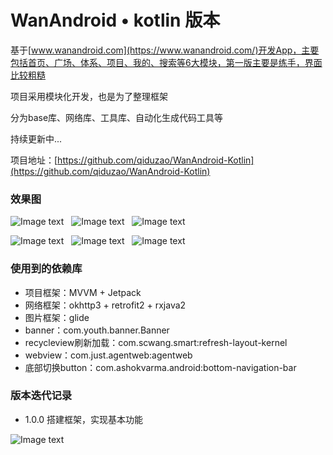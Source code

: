 # WanAndroid • kotlin 版本
基于[www.wanandroid.com](https://www.wanandroid.com/)开发App，主要包括首页、广场、体系、项目、我的、搜索等6大模块，第一版主要是练手，界面比较粗糙

项目采用模块化开发，也是为了整理框架

分为base库、网络库、工具库、自动化生成代码工具等

持续更新中...

项目地址：[https://github.com/qiduzao/WanAndroid-Kotlin](https://github.com/qiduzao/WanAndroid-Kotlin)

### 效果图
![Image text](./image/home.jpg)&nbsp;&nbsp; ![Image text](./image/share.jpg)&nbsp;&nbsp; ![Image text](./image/system.jpg)

![Image text](./image/project.jpg)&nbsp;&nbsp; ![Image text](./image/me.jpg)&nbsp;&nbsp; ![Image text](./image/search.jpg)

### 使用到的依赖库

* 项目框架：MVVM + Jetpack
* 网络框架：okhttp3 + retrofit2 + rxjava2
* 图片框架：glide
* banner：com.youth.banner.Banner
* recycleview刷新加载：com.scwang.smart:refresh-layout-kernel
* webview：com.just.agentweb:agentweb
* 底部切换button：com.ashokvarma.android:bottom-navigation-bar



### 版本迭代记录

* 1.0.0 搭建框架，实现基本功能

![Image text](./image/no_bug.jpg)
